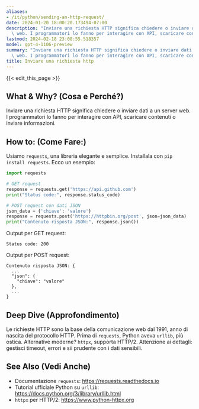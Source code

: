 ```yaml
---
aliases:
- /it/python/sending-an-http-request/
date: 2024-01-20 18:00:20.173494-07:00
description: "Inviare una richiesta HTTP significa chiedere o inviare dati a un server\
  \ web. I programmatori lo fanno per interagire con API, scaricare contenuti o\u2026"
lastmod: 2024-02-18 23:08:55.518357
model: gpt-4-1106-preview
summary: "Inviare una richiesta HTTP significa chiedere o inviare dati a un server\
  \ web. I programmatori lo fanno per interagire con API, scaricare contenuti o\u2026"
title: Inviare una richiesta http
---
```


{{< edit_this_page >}}

## What & Why? (Cosa e Perché?)
Inviare una richiesta HTTP significa chiedere o inviare dati a un server web. I programmatori lo fanno per interagire con API, scaricare contenuti o inviare informazioni.

## How to: (Come Fare:)
Usiamo `requests`, una libreria elegante e semplice. Installala con `pip install requests`. Ecco un esempio:

```Python
import requests

# GET request
response = requests.get('https://api.github.com')
print("Status code:", response.status_code)

# POST request con dati JSON
json_data = {'chiave': 'valore'}
response = requests.post('https://httpbin.org/post', json=json_data)
print("Contenuto risposta JSON:", response.json())
```

Output per GET request:
```
Status code: 200
```

Output per POST request:
```
Contenuto risposta JSON: {
  ...
  "json": {
    "chiave": "valore"
  },
  ...
}
```

## Deep Dive (Approfondimento)
Le richieste HTTP sono la base della comunicazione web dal 1991, anno di nascita del protocollo HTTP. Prima di `requests`, Python aveva `urllib`, più ostica. Alternative moderne? `httpx`, supporta HTTP/2. Attenzione ai dettagli: gestisci timeout, errori e sii prudente con i dati sensibili.

## See Also (Vedi Anche)
- Documentazione `requests`: https://requests.readthedocs.io
- Tutorial ufficiale Python su `urllib`: https://docs.python.org/3/library/urllib.html
- `httpx` per HTTP/2: https://www.python-httpx.org
